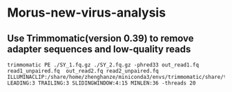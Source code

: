 # Morus-new-virus-analysis
## Use Trimmomatic(version 0.39) to remove adapter sequences and low-quality reads
```
trimmomatic PE ./SY_1.fq.gz ./SY_2.fq.gz -phred33 out_read1.fq read1_unpaired.fq  out_read2.fq read2_unpaired.fq ILLUMINACLIP:/share/home/zhenghanze/miniconda3/envs/trimmomatic/share/trimmomatic/adapters/combined.fasta:2:30:10:8:TRUE LEADING:3 TRAILING:3 SLIDINGWINDOW:4:15 MINLEN:36 -threads 20
```
